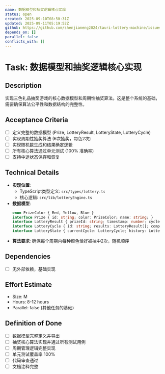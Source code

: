 ```yaml
---
name: 数据模型和抽奖逻辑核心实现
status: open
created: 2025-09-10T08:50:31Z
updated: 2025-09-11T05:19:52Z
github: https://github.com/shenjianeng2024/tauri-lottery-machine/issues/2
depends_on: []
parallel: false
conflicts_with: []
---
```


# Task: 数据模型和抽奖逻辑核心实现

## Description
实现三色礼品抽奖游戏的核心数据模型和周期性抽奖算法。这是整个系统的基础，需要确保算法公平性和数据结构的完整性。

## Acceptance Criteria
- [ ] 定义完整的数据模型 (Prize, LotteryResult, LotteryState, LotteryCycle)
- [ ] 实现周期性抽奖算法 (6次抽奖，每色2次)
- [ ] 实现随机数生成和结果确定逻辑
- [ ] 所有核心算法通过单元测试 (100% 准确率)
- [ ] 支持中途状态保存和恢复

## Technical Details
- **实现位置**: 
  - TypeScript类型定义: `src/types/lottery.ts`
  - 核心逻辑: `src/lib/lotteryEngine.ts`
- **数据模型**:
  ```typescript
  enum PrizeColor { Red, Yellow, Blue }
  interface Prize { id: string; color: PrizeColor; name: string; }
  interface LotteryResult { prizeId: string; timestamp: number; cycleId: string; }
  interface LotteryCycle { id: string; results: LotteryResult[]; completed: boolean; }
  interface LotteryState { currentCycle: LotteryCycle; history: LotteryCycle[]; }
  ```
- **算法要求**: 确保每个周期内每种颜色恰好被抽中2次，随机顺序

## Dependencies
- [ ] 无外部依赖，基础实现

## Effort Estimate
- Size: M
- Hours: 8-12 hours
- Parallel: false (其他任务的基础)

## Definition of Done
- [ ] 数据模型完整定义并导出
- [ ] 抽奖核心算法实现并通过所有测试用例
- [ ] 周期管理逻辑完整实现
- [ ] 单元测试覆盖率 100%
- [ ] 代码审查通过
- [ ] 文档注释完整
